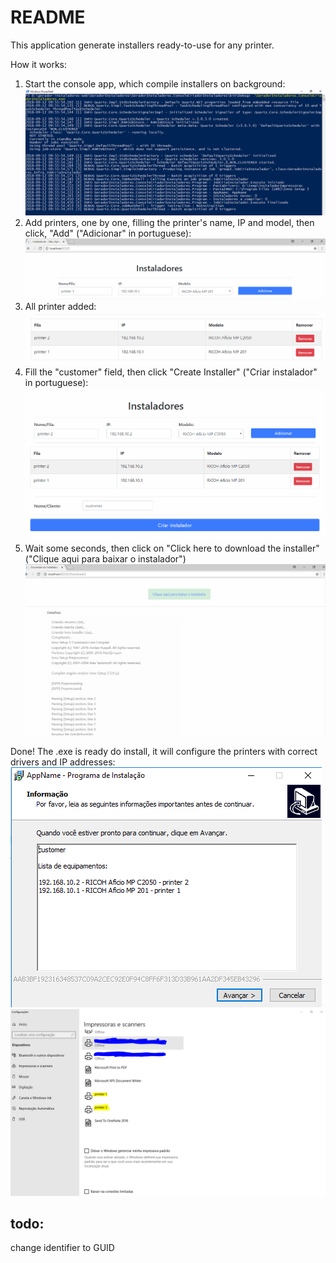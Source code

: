 # README #

This application generate installers ready-to-use for any printer.

How it works:

 1. Start the console app, which compile installers on background:
![console](https://raw.githubusercontent.com/gustavofbreunig/gerador-instaladores-web/master/images/console_running.PNG)
 2. Add printers, one by one, filling the printer's name, IP and model, then click, "Add" ("Adicionar" in portuguese):
![add_printer](https://raw.githubusercontent.com/gustavofbreunig/gerador-instaladores-web/master/images/add_printer.PNG)
 3. All printer added:
![printer_list](https://raw.githubusercontent.com/gustavofbreunig/gerador-instaladores-web/master/images/printer_list.PNG) 
 4. Fill the "customer" field, then click "Create Installer" ("Criar instalador" in portuguese):
![customer_field](https://raw.githubusercontent.com/gustavofbreunig/gerador-instaladores-web/master/images/customer_field.PNG)
 5. Wait some seconds, then click on "Click here to download the installer" ("Clique aqui para baixar o instalador")
![customer_field](https://raw.githubusercontent.com/gustavofbreunig/gerador-instaladores-web/master/images/installer_download.PNG)

Done! The .exe is ready do install, it will configure the printers with correct drivers and IP addresses:
![installer_1](https://raw.githubusercontent.com/gustavofbreunig/gerador-instaladores-web/master/images/installer_1.PNG)
![printer_installed](https://raw.githubusercontent.com/gustavofbreunig/gerador-instaladores-web/master/images/printers_installed.PNG)

## todo: 

change identifier to GUID